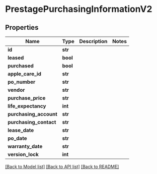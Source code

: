 # PrestagePurchasingInformationV2

## Properties
Name | Type | Description | Notes
------------ | ------------- | ------------- | -------------
**id** | **str** |  | 
**leased** | **bool** |  | 
**purchased** | **bool** |  | 
**apple_care_id** | **str** |  | 
**po_number** | **str** |  | 
**vendor** | **str** |  | 
**purchase_price** | **str** |  | 
**life_expectancy** | **int** |  | 
**purchasing_account** | **str** |  | 
**purchasing_contact** | **str** |  | 
**lease_date** | **str** |  | 
**po_date** | **str** |  | 
**warranty_date** | **str** |  | 
**version_lock** | **int** |  | 

[[Back to Model list]](../README.md#documentation-for-models) [[Back to API list]](../README.md#documentation-for-api-endpoints) [[Back to README]](../README.md)


